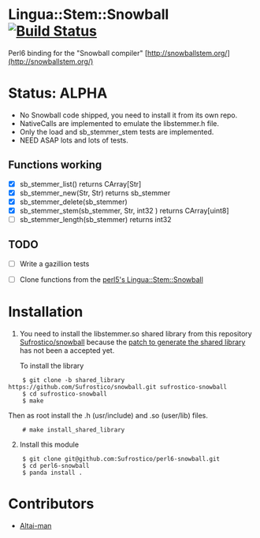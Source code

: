 # Lingua::Stem::Snowball [![Build Status](https://travis-ci.org/Sufrostico/perl6-snowball.svg?branch=master)](https://travis-ci.org/Sufrostico/perl6-snowball)

Perl6 binding for the "Snowball compiler"
[http://snowballstem.org/](http://snowballstem.org/)

# Status: **ALPHA**

  - No Snowball code shipped, you need to install it from its own repo.
  - NativeCalls are implemented to emulate the libstemmer.h file.
  - Only the load and sb_stemmer_stem tests are implemented.
  - NEED ASAP lots and lots of tests.

## Functions working

- [x] sb_stemmer_list() returns CArray[Str]
- [x] sb_stemmer_new(Str, Str) returns sb_stemmer
- [x] sb_stemmer_delete(sb_stemmer)
- [x] sb_stemmer_stem(sb_stemmer, Str, int32 ) returns CArray[uint8]
- [ ] sb_stemmer_length(sb_stemmer) returns int32

## TODO
- [ ] Write a gazillion tests
- [ ] Clone functions from the [perl5's Lingua::Stem::Snowball](https://metacpan.org/pod/Lingua::Stem::Snowball)


  
# Installation 

1. You need to install the libstemmer.so shared library from this repository
    [Sufrostico/snowball](https://github.com/Sufrostico/snowball) because the
    [patch to generate the shared
    library](https://github.com/snowballstem/snowball/pull/35) has not been
   a accepted yet.

    To install the library

```
    $ git clone -b shared_library https://github.com/Sufrostico/snowball.git sufrostico-snowball
    $ cd sufrostico-snowball
    $ make
```

Then as root install the .h (usr/include) and .so (user/lib) files.

```
    # make install_shared_library
```

2. Install this module

```
    $ git clone git@github.com:Sufrostico/perl6-snowball.git
    $ cd perl6-snowball
    $ panda install .
```

# Contributors

  - [Altai-man](https://github.com/Altai-man) 
